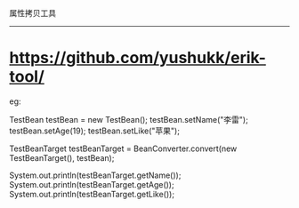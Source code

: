 属性拷贝工具

---------------------

https://github.com/yushukk/erik-tool/
=====================

eg:

TestBean testBean = new TestBean();
testBean.setName("李雷");
testBean.setAge(19);
testBean.setLike("苹果");

TestBeanTarget testBeanTarget = BeanConverter.convert(new TestBeanTarget(), testBean);

System.out.println(testBeanTarget.getName());
System.out.println(testBeanTarget.getAge());
System.out.println(testBeanTarget.getLike());